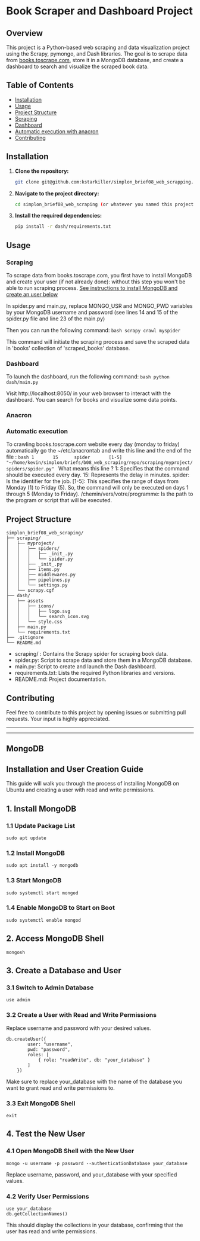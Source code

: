 # Book Scraper and Dashboard Project

## Overview

This project is a Python-based web scraping and data visualization project using the Scrapy, pymongo, and Dash libraries. The goal is to scrape data from [books.toscrape.com](http://books.toscrape.com), store it in a MongoDB database, and create a dashboard to search and visualize the scraped book data.

## Table of Contents

- [Installation](#installation)
- [Usage](#usage)
- [Project Structure](#project-structure)
- [Scraping](#scraping)
- [Dashboard](#dashboard)
- [Automatic execution with anacron](#anacron)
- [Contributing](#contributing)

## Installation

1. **Clone the repository:**

    ```bash
    git clone git@github.com:kstarkiller/simplon_brief08_web_scrapping.git
    ```

2. **Navigate to the project directory:**
    ```bash
    cd simplon_brief08_web_scraping (or whatever you named this project)
    ```

3. **Install the required dependencies:**
    ```bash
    pip install -r dash/requirements.txt
    ```

## Usage
### Scraping
To scrape data from books.toscrape.com, you first have to install MongoDB and create your user (if not already done): without this step you won't be able to run scraping process.
[See instructions to install MongoDB and create an user below](#MongoDB)

In spider.py and main.py, replace MONGO_USR and MONGO_PWD variables by your MongoDB username and password (see lines 14 and 15 of the spider.py file and line 23 of the main.py)

Then you can run the following command:
    ```bash
    scrapy crawl myspider
    ```

This command will initiate the scraping process and save the scraped data in 'books' collection of 'scraped_books' database.

### Dashboard
To launch the dashboard, run the following command:
    ```bash
    python dash/main.py
    ```

Visit http://localhost:8050/ in your web browser to interact with the dashboard. You can search for books and visualize some data points.

### Anacron
### Automatic execution
To crawling books.toscrape.com website every day (monday to friday) automatically go the ~/etc/anacrontab and write this line and the end of the file :
    ```bash
    1       15      spider       [1-5] "~/home/kevin/simplon/briefs/b08_web_scraping/repo/scraping/myproject/spiders/spider.py"
    ```
What means this line ?
1: Specifies that the command should be executed every day.
15: Represents the delay in minutes.
spider: Is the identifier for the job.
[1-5]: This specifies the range of days from Monday (1) to Friday (5). So, the command will only be executed on days 1 through 5 (Monday to Friday).
/chemin/vers/votre/programme: Is the path to the program or script that will be executed.

## Project Structure
    simplon_brief08_web_scraping/
    ├── scraping/
    │   ├── myproject/
    │   │   ├── spiders/
    │   │   │   ├── _init_.py
    │   │   │   └── spider.py
    │   │   ├── _init_.py
    │   │   ├── items.py
    │   │   ├── middlewares.py
    │   │   ├── pipelines.py
    │   │   └── settings.py
    │   └── scrapy.cgf
    ├── dash/
    │   ├── assets
    │   │   ├── icons/
    │   │   │   ├── logo.svg
    │   │   │   └── search_icon.svg
    │   │   └── style.css
    │   ├── main.py
    │   └── requirements.txt
    ├── .gitignore
    └── README.md

- scraping/ : Contains the Scrapy spider for scraping book data.
- spider.py: Script to scrape data and store them in a MongoDB database.
- main.py: Script to create and launch the Dash dashboard.
- requirements.txt: Lists the required Python libraries and versions.
- README.md: Project documentation.

## Contributing
Feel free to contribute to this project by opening issues or submitting pull requests. Your input is highly appreciated.

-----------------------------------------------------------------
-----------------------------------------------------------------

## MongoDB
## Installation and User Creation Guide

This guide will walk you through the process of installing MongoDB on Ubuntu and creating a user with read and write permissions.

## 1. Install MongoDB

### 1.1 Update Package List
    sudo apt update

### 1.2 Install MongoDB
    sudo apt install -y mongodb

### 1.3 Start MongoDB
    sudo systemctl start mongod

### 1.4 Enable MongoDB to Start on Boot
    sudo systemctl enable mongod

## 2. Access MongoDB Shell
    mongosh

## 3. Create a Database and User
### 3.1 Switch to Admin Database
    use admin

### 3.2 Create a User with Read and Write Permissions
Replace username and password with your desired values.

    db.createUser({
            user: "username",
            pwd: "password",
            roles: [
                { role: "readWrite", db: "your_database" }
            ]
        })
        
Make sure to replace your_database with the name of the database you want to grant read and write permissions to.

### 3.3 Exit MongoDB Shell
    exit

## 4. Test the New User
### 4.1 Open MongoDB Shell with the New User
    mongo -u username -p password --authenticationDatabase your_database
Replace username, password, and your_database with your specified values.

### 4.2 Verify User Permissions
    use your_database
    db.getCollectionNames()
This should display the collections in your database, confirming that the user has read and write permissions.
